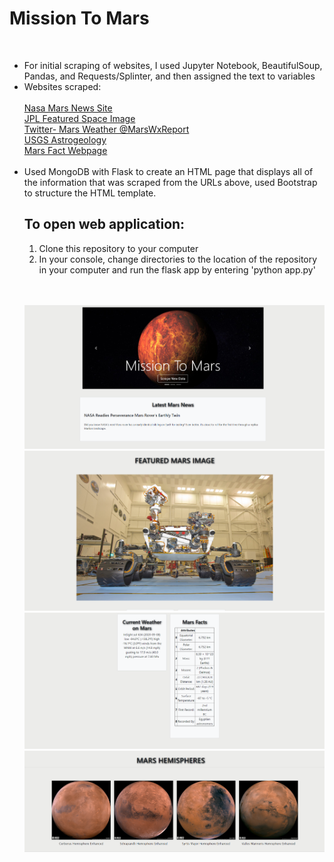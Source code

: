 # Mission To Mars
<br>
<ul>
  <li> For initial scraping of websites, I used Jupyter Notebook, BeautifulSoup, Pandas, and Requests/Splinter, and then assigned the text to variables </li>
  <li> Websites scraped:</li> <br>
    <a href="https://mars.nasa.gov/news/" target="blank"> Nasa Mars News Site</a> <br>
    <a href="https://www.jpl.nasa.gov/spaceimages/?search=&category=Mars" target="blank">JPL Featured Space Image </a><br>
    <a href="https://twitter.com/marswxreport?lang=en" target="blank">Twitter- Mars Weather @MarsWxReport</a> <br>
    <a href="https://astrogeology.usgs.gov/search/results?q=hemisphere+enhanced&k1=target&v1=Mars" target="blank">USGS Astrogeology</a><br>
    <a href="https://space-facts.com/mars/" target="blank"> Mars Fact Webpage </a><br><br>
  <li>Used MongoDB with Flask to create an HTML page that displays all of the information that was scraped from the URLs above, used Bootstrap to structure the HTML template.



<h2><b>To open web application:</b></h2>
<ol>
  <li>Clone this repository to your computer</li>
  <li>In your console, change directories to the location of the repository in your computer and run the flask app by entering 'python app.py' </li>
</ol><br><br>

<img src="snapshot_1_of_4.PNG"><br>
<img src="snapshot_2_of_4.PNG"><br>
<img src="snapshot_3_of_4.PNG"><br>
<img src="snapshot_4_of_4.PNG"><br>
